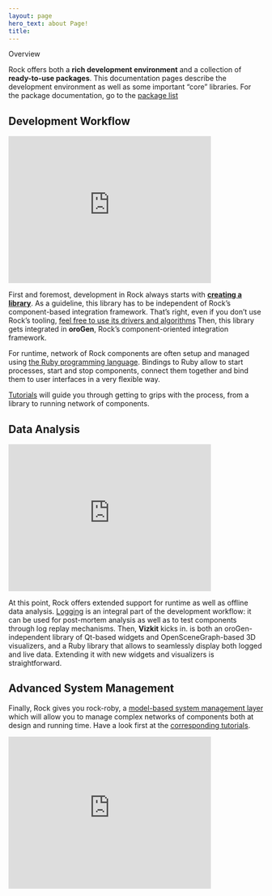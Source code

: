 ```yaml
---
layout: page
hero_text: about Page!
title:
---
```

<div class="content2">
<div class="content2-pagetitle">Overview</div>
<div class="content2-container line-box">
<div class="content2-container-1col">

<p>Rock offers both a <strong>rich development environment</strong> and a collection of
<strong>ready-to-use packages</strong>. This documentation pages describe the development
environment as well as some important &ldquo;core&rdquo; libraries. For the package
documentation, go to the <a href="/pkg">package list</a></p>

<h2 id="development-workflow">Development Workflow</h2>

<div class="fullwidth_video_400">
<iframe src="http://www.youtube.com/embed/UkZYiw7crbw" width="400" height="290" frameborder="0">Youtube Video</iframe>
</div>

<p>First and foremost, development in Rock always starts with <strong><a href="tutorials/100_basics_create_library.html">creating a
library</a></strong>. As a guideline, this
library has to be independent of Rock&rsquo;s component-based integration framework.
That&rsquo;s right, even if you don&rsquo;t use Rock&rsquo;s tooling, <a href="packages/outside_of_rock.html">feel free to use its
drivers and algorithms</a> Then, this library gets
integrated in <strong>oroGen</strong>, Rock&rsquo;s component-oriented integration framework.</p>

<p>For runtime, network of Rock components are often setup and managed using <a href="http://ruby-lang.org">the
Ruby programming language</a>. Bindings to Ruby allow to start
processes, start and stop components, connect them together and bind them to
user interfaces in a very flexible way.</p>

<p><a href="tutorials/index.html">Tutorials</a> will guide you through getting to grips with
the process, from a library to running network of components.</p>

<h2 id="data-analysis">Data Analysis</h2>
<div class="fullwidth_video_400">
<iframe src="http://www.youtube.com/embed/PhHFzCNvjlQ" width="400" height="290" frameborder="0">Youtube Video</iframe>
</div>

<p>At this point, Rock offers extended support for runtime as well as offline data
analysis. <a href="data_analysis/index.html">Logging</a> is an integral part of the
development workflow: it can be used for post-mortem analysis as well as to
test components through log replay mechanisms. Then, <strong>Vizkit</strong> kicks in. is
both an oroGen-independent library of Qt-based widgets and OpenSceneGraph-based
3D visualizers, and a Ruby library that allows to seamlessly display both
logged and live data. Extending it with new widgets and visualizers is
straightforward.</p>

<h2 id="advanced-system-management">Advanced System Management</h2>
<p>Finally, Rock gives you rock-roby, a <a href="system/index.html">model-based system management
layer</a> which will allow you to manage complex networks of
components both at design and running time. Have a look first at the
<a href="system_management_tutorials/">corresponding tutorials</a>.</p>

<div class="fullwidth_video_400">
<iframe src="http://www.youtube.com/embed/QKl_0pGIfqI" width="400" height="300" frameborder="0">Youtube Video</iframe>
</div>



</div>
</div>
</div>
